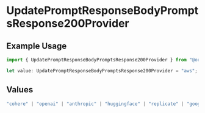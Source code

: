 # UpdatePromptResponseBodyPromptsResponse200Provider

## Example Usage

```typescript
import { UpdatePromptResponseBodyPromptsResponse200Provider } from "@orq-ai/node/models/operations";

let value: UpdatePromptResponseBodyPromptsResponse200Provider = "aws";
```

## Values

```typescript
"cohere" | "openai" | "anthropic" | "huggingface" | "replicate" | "google" | "google-ai" | "azure" | "aws" | "anyscale" | "perplexity" | "groq" | "fal" | "leonardoai" | "nvidia" | "jina"
```